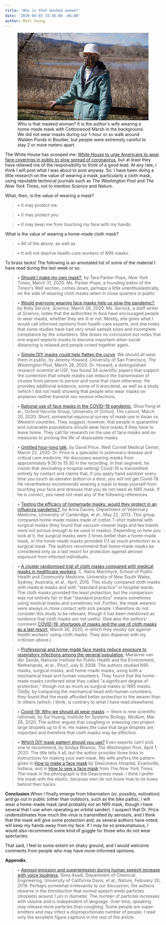 ```yaml
---
title: 'Who is that masked woman?'
date: '2020-04-03 15:36:00 -06:00'
author: Matt Young
---
```


<figure>
<img src="/uploads/2020/DSC03293_Deanna_600.jpg" alt="Masked woman"/>
<figcaption>Who is that masked woman? It is the author's wife wearing a home-made mask with Cottonwood Marsh in the background. We did not wear masks during our 1-hour or so walk around Walden Ponds in Boulder, but people were extremely careful to stay 2 or more meters apart.
</figcaption>
</figure>

The White House has scooped me: [White House to urge Americans to wear face coverings in public to slow spread of coronavirus](https://www.washingtonpost.com/health/2020/04/02/coronavirus-facemasks-policyreversal/), but at least they have relieved me of the responsibility to think of a good lead. At any rate, I think I will post what I was about to post anyway. So: I have been doing a little research on the value of wearing a mask, particularly a cloth mask, using reputable technical journals such as <i>The Washington Post</i> and <i>The New York Times</i>, not to mention <i>Science</i> and <i>Nature</i>.

What, then, <i>is</i> the value of wearing a mask?

>&bull; It may protect me. 

>&bull; It may protect you.

>&bull; It may keep me from touching my face with my hands. 


What is the value of wearing a home-made cloth mask?
>&bull; All of the above, as well as

>&bull; It will not deprive health-care workers of N95 masks.



<!--more-->

To brass tacks! The following is an annotated list of some of the material I have read during the last week or so. 


>&bull; [Should I make my own mask?](https://www.nytimes.com/2020/03/31/well/live/coronavirus-N95-mask-DIY-face-mask-health.html), by Tara Parker-Pope, <i>New York Times</i>, March 31, 2020. Ms. Parker-Pope, a founding editor of the <i>Times</i>'s Well section, comes down, perhaps a little unenthusiastically, on the side of wearing cloth masks when in close quarters in public.


>&bull; [Would everyone wearing face masks help us slow the pandemic?](https://www.sciencemag.org/news/2020/03/would-everyone-wearing-face-masks-help-us-slow-pandemic), by Kelly Servick, <i>Science</i>, March 28, 2020. Ms. Servick, a staff writer at <i>Science</i>, notes that the authorities in Asia have encouraged people to wear masks, whether they are ill or not. Mostly, she gives what I would call informed opinions from health-care experts, and she notes that some studies have had very small sample sizes and incomplete compliance by the volunteers. She draws no conclusion but notes that one expert expects masks to become important when social distancing is relaxed and people crowd together again.


>&bull; [Simple DIY masks could help flatten the curve](https://www.washingtonpost.com/outlook/2020/03/28/masks-all-coronavirus/). We should all wear them in public, by Jeremy Howard, University of San Francisco, <i>The Washington Post</i>, March 28, 2020. Dr. Howard, a distinguished research scientist at USF, has found 34 scientific papers that support the contention that simple masks can reduce the transmission of viruses from person to person and none that claim otherwise. He provides additional evidence, some of it anecdotal, as well as a study (which I did not read) showing that people who wear masks on airplanes neither transmit nor receive infections.


>&bull; [Rational use of face masks in the COVID-19 pandemic](https://www.thelancet.com/journals/lanres/article/PIIS2213-2600(20)30134-X/fulltext), 
Shuo Feng et al., Oxford Vaccine Group, University of Oxford, <i>The Lancet</i>, March 20, 2020. Short, somewhat equivocal survey of mask use in Asian vs. Western countries. They suggest, however, that people in quarantine and vulnerable populations should wear face masks if they have to leave home. They call for research on the use of face masks and on measures to prolong the life of disposable masks.


>&bull; [Untitled hour-long talk](https://vimeo.com/399733860), by David Price, Weill Cornell Medical Center, March 22, 2020. Dr. Price is a specialist in pulmonary disease and critical care medicine. He discusses wearing masks from approximately 9:30 to 15:30 in the recording. In that segment, he insists that (excluding a hospital setting) Covid-19 is transmitted entirely by contact and claims that, if you apply hand sanitizer every time you touch an elevator button or a door, you will not get Covid-19. He nevertheless recommends wearing a mask to keep yourself from touching your face and stresses that you do not need an N95 mask. If he is correct, you need not read any of the following references.


>&bull;  [Testing the efficacy of homemade masks: would they protect in an influenza pandemic?](https://www.researchgate.net/publication/258525804_Testing_the_Efficacy_of_Homemade_Masks_Would_They_Protect_in_an_Influenza_Pandemic), by Anna Davies, Department of Veterinary Medicine, University of Cambridge, et al., May 22, 2013.
This group compared home-made masks made of cotton T-shirt material with surgical masks (they found that vacuum-cleaner bags and tea towels were not porous enough to be used in masks). Depending on how you look at it, the surgical masks were 3 times better than a home-made mask, or the home-made masks provided 1/3 as much protection as a surgical mask. The authors recommend that home-made masks be considered only as a last resort for protection against aerosol exposure from infected individuals.


>&bull;  [A cluster randomised trial of cloth masks compared with medical masks in healthcare workers](https://bmjopen.bmj.com/content/5/4/e006577),
C. Raina MacIntyre, School of Public Health and Community Medicine, University of New South Wales, Sydney, Australia, et al., April, 2015. This study compared cloth masks with medical masks and with "standard practice" in hospital wards. The cloth masks provided the least protection, but the comparison was not entirely fair in that "standard practice" means sometimes using medical masks and sometimes not. Further, the mask wearers were always in close contact with sick people. I therefore do not consider this study to be relevant, though it has been mentioned as evidence that cloth masks are not useful. (See also the authors' comment [COVID-19, shortages of masks and the use of cloth masks as a last resort](https://bmjopen.bmj.com/content/5/4/e006577.responses#covid-19-shortages-of-masks-and-the-use-of-cloth-masks-as-a-last-resort), March 30, 2020, in which they mostly opt against health workers' using cloth masks. They also dispense with my criticism above.)


>&bull; [Professional and home-made face masks reduce exposure to respiratory infections among the general population](https://www.ncbi.nlm.nih.gov/pmc/articles/PMC2440799/), 
Marianne van der Sande, National Institute for Public Health and the Environment, Netherlands, et al., Plos1, July 9, 2008. The authors studied N95 masks, surgical masks, and home-made masks, using both a mechanical head and human volunteers. They found that the home-made masks conferred what they called "a significant degree of protection," though not as much as surgical masks or N95 masks. Oddly, by comparing the mechanical head with human volunteers, they found that the mask afforded better protection to the wearer than to others (which, I think, is contrary to what I have read elsewhere).


>&bull; [Covid-19: Why we should all wear masks](Https://medium.com/@Cancerwarrior/covid-19-why-we-should-all-wear-masks-there-is-new-scientific-rationale-280e08ceee71) — there is new scientific rationale, by Sui Huang, Institute for Systems Biology, <i>Medium</i>, Mar 26, 2020. The author argues that coughing or sneezing can project large droplets up to 6&nbsp;m. He makes the case that large droplets are important and therefore that cloth masks may be effective.


>&bull; [Which DIY mask pattern should you use?](https://www.washingtonpost.com/lifestyle/wellness/masks-diy-coronavirus/2020/04/01/20830f5e-7420-11ea-85cb-8670579b863d_story.html) Even experts can’t pick one to recommend, by Sindya Bhanoo, <i>The Washington Post</i>, April 1, 2020. The title tells it all, but the author provides three links to instructions for making your own mask. My wife prefers the pattern given in [How to make a face mask](https://www.deaconess.com/How-to-make-a-Face-Mask) by Deaconess Hospital, Evansville, Indiana; and in [How to sew a face mask](https://www.nytimes.com/article/how-to-make-face-mask-coronavirus.html) from <i>The New York Times</i>. The mask in the photograph is the Deaconess mask. I think I prefer the mask with the elastic, because men do not know how to tie bows behind their backs. 



<strong>Conclusion.</strong>When I finally emerge from hibernation (or, possibly, estivation) and go out in public (other than outdoors, such as the bike paths), I will wear a home-made mask (and probably not an N95 mask, though I have several that I use when operating an orbital sander). I suspect that Dr. Price underestimates how much the virus is transmitted by aerosols, and I think that the mask will give some protection and, as several authors have noted, will keep my hands away from my face. If I may be so presumptuous, I would also recommend some kind of goggle for those who do not wear spectacles.

That said, I feel to some extent on shaky ground, and I would welcome comments from people who may have more-informed opinions.


<strong>Appendix.</strong>
>&bull;  [Aerosol emission and superemission during human speech increase with voice loudness](https://www.nature.com/articles/s41598-019-38808-z),
Sima Asadi, Department of Chemical Engineering, University of California Davis, et al., <i>Nature</i>, February 20, 2019. Perhaps somewhat irrelevantly to our discussion, the authors observe in the Introduction that normal speech emits particles (droplets) around 1&nbsp;&mu;m in diameter. The number of particles increases with volume and is independent of language. Over time, speaking may release more particles than coughing. Some people are super-emitters and may infect a disproportionate number of people. I read only the excellent figure captions in the rest of the article.

